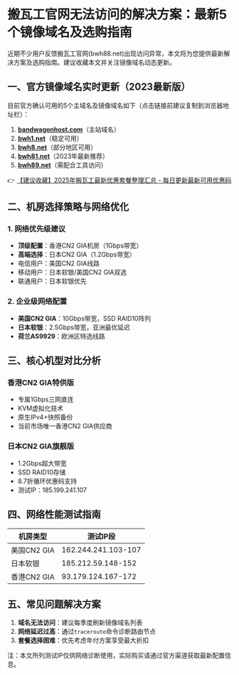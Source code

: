 # 搬瓦工官网无法访问的解决方案：最新5个镜像域名及选购指南

近期不少用户反馈搬瓦工官网(bwh88.net)出现访问异常，本文将为您提供最新解决方案及选购指南。建议收藏本文并关注镜像域名动态更新。

## 一、官方镜像域名实时更新（2023最新版）

目前官方确认可用的5个主域名及镜像域名如下（点击链接前建议复制到浏览器地址栏）：

1. **[bandwagonhost.com](https://bit.ly/banwagon)**（主站域名）
2. **[bwh1.net](https://bit.ly/banwagon)**（稳定可用）
3. **[bwh8.net](https://bit.ly/banwagon)**（部分地区可用）
4. **[bwh81.net](https://bit.ly/banwagon)**（2023年最新推荐）
5. **[bwh89.net](https://bit.ly/banwagon)**（需配合工具访问）

👉 [【建议收藏】2025年搬瓦工最新优惠套餐整理汇总 - 每日更新最新可用优惠码](https://bit.ly/banwagon)

## 二、机房选择策略与网络优化

### 1. 网络优先级建议
- **顶级配置**：香港CN2 GIA机房（1Gbps带宽）
- **高端选择**：日本CN2 GIA（1.2Gbps带宽）
- 电信用户：美国CN2 GIA线路
- 移动用户：日本软银/美国CN2 GIA双选
- 联通用户：日本软银优先

### 2. 企业级网络配置
- **美国CN2 GIA**：10Gbps带宽，SSD RAID10阵列
- **日本软银**：2.5Gbps带宽，亚洲最优延迟
- **荷兰AS9929**：欧洲区特选线路

## 三、核心机型对比分析

### 香港CN2 GIA特供版
- 专属1Gbps三网直连
- KVM虚拟化技术
- 原生IPv4+快照备份
- 当前市场唯一香港CN2 GIA供应商

### 日本CN2 GIA旗舰版
- 1.2Gbps超大带宽
- SSD RAID10存储
- 8.7折循环优惠码支持
- 测试IP：185.199.241.107

## 四、网络性能测试指南
| 机房类型       | 测试IP段          |
|----------------|-------------------|
| 美国CN2 GIA    | 162.244.241.103-107 |
| 日本软银       | 185.212.59.148-152 |
| 香港CN2 GIA    | 93.179.124.167-172 |

## 五、常见问题解决方案
1. **域名无法访问**：建议每季度刷新镜像域名列表
2. **网络延迟过高**：通过`traceroute`命令诊断路由节点
3. **套餐选择困难**：优先考虑年付方案享受最大折扣

注：本文所列测试IP仅供网络诊断使用，实际购买请通过官方渠道获取最新配置信息。